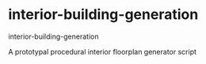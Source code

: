 interior-building-generation
=======

interior-building-generation

A prototypal procedural interior floorplan generator script